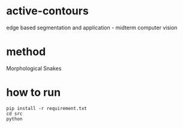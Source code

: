 # active-contours
edge based segmentation and application - midterm computer vision

# method 

Morphological Snakes
# how to run 

```
pip install -r requirement.txt
cd src 
python
```
